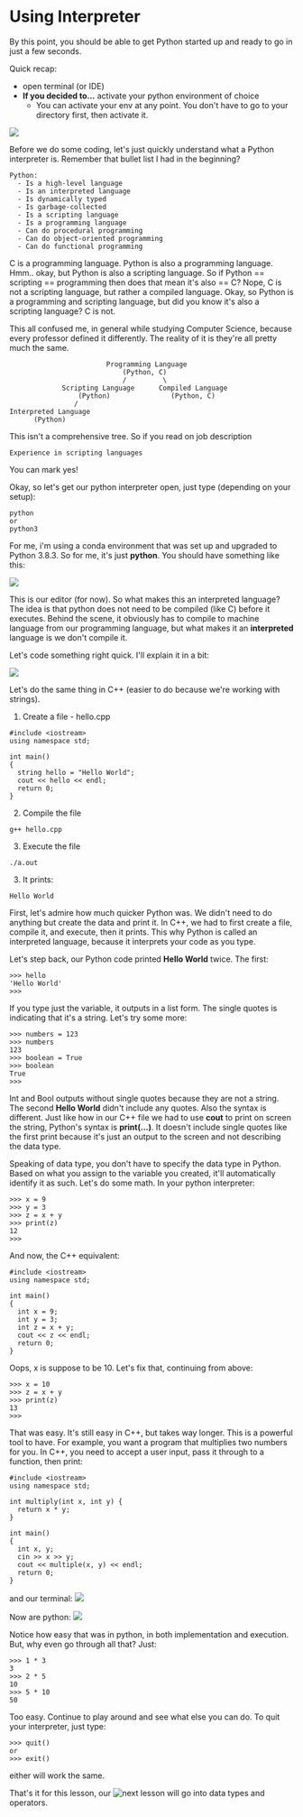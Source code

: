 # Using Interpreter

By this point, you should be able to get Python started up and ready to go in just a few seconds.

Quick recap:
- open terminal (or IDE)
- **If you decided to...** activate your python environment of choice
  - You can activate your env at any point. You don't have to go to your directory first, then activate it.

![](Images/activate.png)

Before we do some coding, let's just quickly understand what a Python interpreter is. Remember that bullet list I had in the beginning?
```
Python:
  - Is a high-level language
  - Is an interpreted language
  - Is dynamically typed
  - Is garbage-collected
  - Is a scripting language
  - Is a programming language
  - Can do procedural programming
  - Can do object-oriented programming
  - Can do functional programming
```

C is a programming language. Python is also a programming language. Hmm.. okay, but Python is also a scripting language.
So if Python == scripting == programming then does that mean it's also == C?
Nope, C is not a scripting language, but rather a compiled language.
Okay, so Python is a programming and scripting language, but did you know it's also a scripting language? C is not.

This all confused me, in general while studying Computer Science, because every professor defined it differently. The reality of it is they're all pretty much the same.

```
                        Programming Language             
                            (Python, C)
                            /         \
             Scripting Language      Compiled Language
                 (Python)               (Python, C)
                /
Interpreted Language
      (Python)
```

This isn't a comprehensive tree. So if you read on job description
```
Experience in scripting languages
```
You can mark yes!

Okay, so let's get our python interpreter open, just type (depending on your setup):
```
python
or
python3
```
For me, i'm using a conda environment that was set up and upgraded to Python 3.8.3. So for me, it's just **python**. You should have something like this:

![](Images/interpreter.png)

This is our editor (for now). So what makes this an interpreted language? The idea is that python does not need to be compiled (like C) before it executes. Behind the scene, it obviously has to compile to machine language from our programming language, but what makes it an **interpreted** language is we don't compile it.

Let's code something right quick. I'll explain it in a bit:

![](Images/hello.png)

Let's do the same thing in C++ (easier to do because we're working with strings).
1. Create a file - hello.cpp
```
#include <iostream>
using namespace std;

int main()
{
  string hello = "Hello World";
  cout << hello << endl;
  return 0;
}
```
2. Compile the file
```
g++ hello.cpp
```
3. Execute the file
```
./a.out
```
3. It prints:
```
Hello World
```

First, let's admire how much quicker Python was. We didn't need to do anything but create the data and print it. In C++, we had to first create a file, compile it, and execute, then it prints. This why Python is called an interpreted language, because it interprets your code as you type.

Let's step back, our Python code printed **Hello World** twice. The first:
```
>>> hello
'Hello World'
>>>
```
If you type just the variable, it outputs in a list form. The single quotes is indicating that it's a string. Let's try some more:
```
>>> numbers = 123
>>> numbers
123
>>> boolean = True
>>> boolean
True
>>>
```
Int and Bool outputs without single quotes because they are not a string. The second **Hello World** didn't include any quotes. Also the syntax is different. Just like how in our C++ file we had to use **cout** to print on screen the string, Python's syntax is **print(...)**. It doesn't include single quotes like the first print because it's just an output to the screen and not describing the data type.

Speaking of data type, you don't have to specify the data type in Python. Based on what you assign to the variable you created, it'll automatically identify it as such. Let's do some math. In your python interpreter:
```
>>> x = 9
>>> y = 3
>>> z = x + y
>>> print(z)
12
>>>
```
And now, the C++ equivalent:
```
#include <iostream>
using namespace std;

int main()
{
  int x = 9;
  int y = 3;
  int z = x + y;
  cout << z << endl;
  return 0;
}
```
Oops, x is suppose to be 10. Let's fix that, continuing from above:
```
>>> x = 10
>>> z = x + y
>>> print(z)
13
>>>
```
That was easy. It's still easy in C++, but takes way longer. This is a powerful tool to have. For example, you want a program that multiplies two numbers for you. In C++, you need to accept a user input, pass it through to a function, then print:
```
#include <iostream>
using namespace std;

int multiply(int x, int y) {
  return x * y;
}

int main()
{
  int x, y;
  cin >> x >> y;
  cout << multiple(x, y) << endl;
  return 0;
}
```
and our terminal:
![](Images/multiply.png)

Now are python:
![](Images/multiplyP.png)

Notice how easy that was in python, in both implementation and execution. But, why even go through all that? Just:
```
>>> 1 * 3
3
>>> 2 * 5
10
>>> 5 * 10
50
```
Too easy. Continue to play around and see what else you can do. To quit your interpreter, just type:
```
>>> quit()
or
>>> exit()
```
either will work the same.

That's it for this lesson, our ![next lesson](../Data%20Types%20and%20Operators) will go into data types and operators. 
